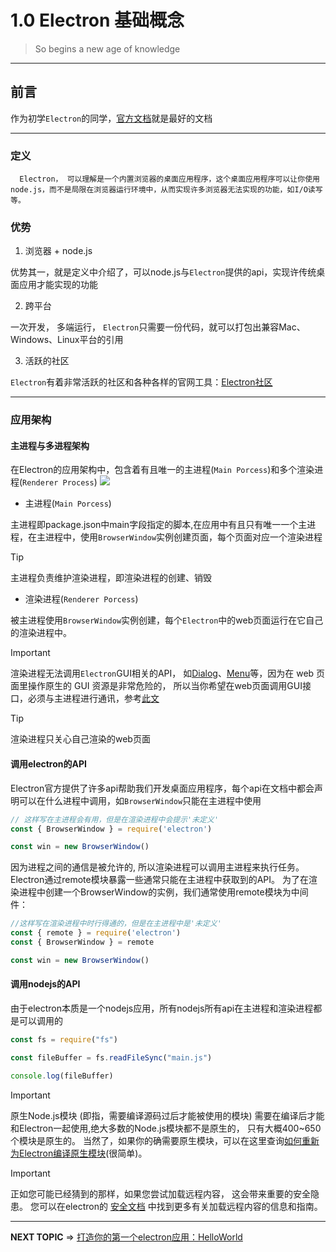
# 1.0 Electron 基础概念

> So begins a new age of knowledge


---

## 前言

   作为初学`Electron`的同学，[官方文档](https://Electronjs.org/)就是最好的文档
    
---

### 定义
   
      Electron， 可以理解是一个内置浏览器的桌面应用程序，这个桌面应用程序可以让你使用node.js，而不是局限在浏览器运行环境中，从而实现许多浏览器无法实现的功能，如I/O读写等。

### 优势
  
  1. 浏览器 + node.js

  优势其一，就是定义中介绍了，可以node.js与`Electron`提供的api，实现许传统桌面应用才能实现的功能

  2. 跨平台
  
  一次开发， 多端运行， `Electron`只需要一份代码，就可以打包出兼容Mac、Windows、Linux平台的引用


  3. 活跃的社区

  `Electron`有着非常活跃的社区和各种各样的官网工具：[Electron社区](https://Electronjs.org/community)

---

### 应用架构

#### 主进程与多进程架构

在Electron的应用架构中，包含着有且唯一的主进程(`Main Porcess`)和多个渲染进程(`Renderer Process`)
![](https://i.loli.net/2019/07/17/5d2ed79aa55e122768.png)

* 主进程(`Main Porcess`)

主进程即package.json中main字段指定的脚本,在应用中有且只有唯一一个主进程，在主进程中，使用`BrowserWindow`实例创建页面，每个页面对应一个渲染进程

> [!Tip]
> 主进程负责维护渲染进程，即渲染进程的创建、销毁

* 渲染进程(`Renderer Porcess`)

被主进程使用`BrowserWindow`实例创建，每个`Electron`中的web页面运行在它自己的渲染进程中。

> [!IMPORTANT]
> 渲染进程无法调用`Electron`GUI相关的API， 如[Dialog](https://electronjs.org/docs/api/dialog)、[Menu](https://electronjs.org/docs/api/menu)等，因为在 web 页面里操作原生的 GUI 资源是非常危险的， 所以当你希望在web页面调用GUI接口，必须与主进程进行通讯，参考[此文](https://gitpress.io/@amber/electron%E8%BF%9B%E7%A8%8B%E9%80%9A%E8%AE%AF)

> [!Tip]
> 渲染进程只关心自己渲染的web页面

#### 调用electron的API
Electron官方提供了许多api帮助我们开发桌面应用程序，每个api在文档中都会声明可以在什么进程中调用，如`BrowserWindow`只能在主进程中使用

```javascript
// 这样写在主进程会有用，但是在渲染进程中会提示'未定义'
const { BrowserWindow } = require('electron')

const win = new BrowserWindow()
```

因为进程之间的通信是被允许的, 所以渲染进程可以调用主进程来执行任务。 Electron通过remote模块暴露一些通常只能在主进程中获取到的API。 为了在渲染进程中创建一个BrowserWindow的实例，我们通常使用remote模块为中间件：

```javascript
//这样写在渲染进程中时行得通的，但是在主进程中是'未定义'
const { remote } = require('electron')
const { BrowserWindow } = remote

const win = new BrowserWindow()
```


#### 调用nodejs的API

由于electron本质是一个nodejs应用，所有nodejs所有api在主进程和渲染进程都是可以调用的

```javascript
const fs = require("fs")

const fileBuffer = fs.readFileSync("main.js")

console.log(fileBuffer)
```

> [!IMPORTANT]
> 原生Node.js模块 (即指，需要编译源码过后才能被使用的模块) 需要在编译后才能和Electron一起使用,绝大多数的Node.js模块都不是原生的， 只有大概400~650个模块是原生的。 当然了，如果你的确需要原生模块，可以在这里查询[如何重新为Electron编译原生模块](https://electronjs.org/docs/tutorial/using-native-node-modules)(很简单)。


> [!IMPORTANT]
> 正如您可能已经猜到的那样，如果您尝试加载远程内容， 这会带来重要的安全隐患。 您可以在electron的 [安全文档](https://electronjs.org/docs/tutorial/security) 中找到更多有关加载远程内容的信息和指南。
---

**NEXT TOPIC** => [打造你的第一个electron应用：HelloWorld](https://gitpress.io/@amber/electronHelloWorld)